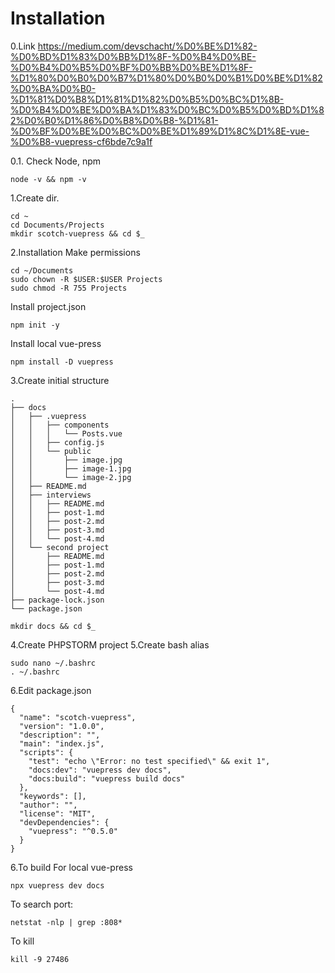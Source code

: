 # Installation
0.Link
https://medium.com/devschacht/%D0%BE%D1%82-%D0%BD%D1%83%D0%BB%D1%8F-%D0%B4%D0%BE-%D0%B4%D0%B5%D0%BF%D0%BB%D0%BE%D1%8F-%D1%80%D0%B0%D0%B7%D1%80%D0%B0%D0%B1%D0%BE%D1%82%D0%BA%D0%B0-%D1%81%D0%B8%D1%81%D1%82%D0%B5%D0%BC%D1%8B-%D0%B4%D0%BE%D0%BA%D1%83%D0%BC%D0%B5%D0%BD%D1%82%D0%B0%D1%86%D0%B8%D0%B8-%D1%81-%D0%BF%D0%BE%D0%BC%D0%BE%D1%89%D1%8C%D1%8E-vue-%D0%B8-vuepress-cf6bde7c9a1f

0.1. Check Node, npm
````
node -v && npm -v
````
1.Create dir.
````
cd ~
cd Documents/Projects
mkdir scotch-vuepress && cd $_
````
2.Installation
Make permissions
````
cd ~/Documents
sudo chown -R $USER:$USER Projects
sudo chmod -R 755 Projects
````
Install project.json
````
npm init -y
````
Install local vue-press
````
npm install -D vuepress
````
3.Create initial structure
````
.
├── docs
│   ├── .vuepress
│   │   ├── components
│   │   │   └── Posts.vue
│   │   ├── config.js
│   │   └── public
│   │       ├── image.jpg
│   │       ├── image-1.jpg
│   │       └── image-2.jpg
│   ├── README.md
│   ├── interviews
│   │   ├── README.md
│   │   ├── post-1.md
│   │   ├── post-2.md
│   │   ├── post-3.md
│   │   └── post-4.md
│   └── second project
│       ├── README.md
│       ├── post-1.md
│       ├── post-2.md
│       ├── post-3.md
│       └── post-4.md
├── package-lock.json
└── package.json
````
````
mkdir docs && cd $_
````
4.Create PHPSTORM project
5.Create bash alias
````
sudo nano ~/.bashrc
. ~/.bashrc
````
6.Edit package.json
````
{
  "name": "scotch-vuepress",
  "version": "1.0.0",
  "description": "",
  "main": "index.js",
  "scripts": {
    "test": "echo \"Error: no test specified\" && exit 1",
    "docs:dev": "vuepress dev docs",
    "docs:build": "vuepress build docs"
  },
  "keywords": [],
  "author": "",
  "license": "MIT",
  "devDependencies": {
    "vuepress": "^0.5.0"
  }
}
````
6.To build
For local vue-press
````
npx vuepress dev docs
````
To search port:
````
netstat -nlp | grep :808*
````
To kill
````
kill -9 27486
````



